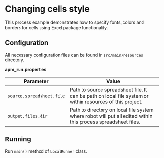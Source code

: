 # Changing cells style

This process example demonstrates how to specify fonts, colors and borders for cells using Excel package functionality.  

## Configuration
All necessary configuration files can be found in <code>src/main/resources</code> directory.

**apm_run.properties**

| Parameter     | Value         |
| ------------- |---------------|
| `source.spreadsheet.file` | Path to source spreadsheet file. It can be path on local file system or within resources of this project. |
| `output.files.dir` | Path to directory on local file system where robot will put all edited within this process spreadsheet files. |

## Running

Run `main()` method of `LocalRunner` class.